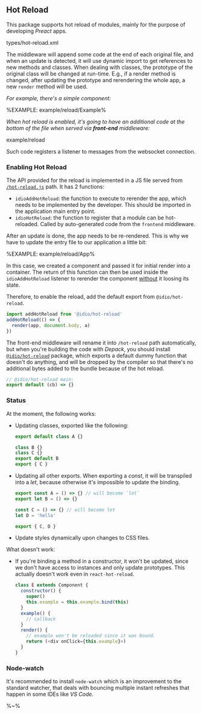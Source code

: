 ## Hot Reload

This package supports hot reload of modules, mainly for the purpose of developing _Preact_ apps.

<typedef>types/hot-reload.xml</typedef>

The middleware will append some code at the end of each original file, and when an update is detected, it will use dynamic import to get references to new methods and classes. When dealing with classes, the prototype of the original class will be changed at run-time. E.g., if a render method is changed, after updating the prototype and rerendering the whole app, a new `render` method will be used.

_For example, there's a simple component:_

%EXAMPLE: example/reload/Example%

_When hot reload is enabled, it's going to have an additional code at the bottom of the file when served via **front-end** middleware:_

<fork lang="jsx">example/reload</fork>

Such code registers a listener to messages from the websocket connection.

### Enabling Hot Reload

The API provided for the reload is implemented in a JS file served from [`/hot-reload.js`](/src/listener.mjs) path. It has 2 functions:

- `idioAddHotReload`: the function to execute to rerender the app, which needs to be implemented by the developer. This should be imported in the application main entry point.
- `idioHotReload`: the function to register that a module can be hot-reloaded. Called by auto-generated code from the `frontend` middleware.

After an update is done, the app needs to be re-rendered. This is why we have to update the entry file to our application a little bit:

%EXAMPLE: example/reload/App%

In this case, we created a component and passed it for initial render into a container. The return of this function can then be used inside the `idioAddHotReload` listener to rerender the component [without](https://github.com/developit/preact/issues/1259) it loosing its state.

Therefore, to enable the reload, add the default export from `@idio/hot-reload`.

```js
import addHotReload from '@idio/hot-reload'
addHotReload(() => {
  render(app, document.body, a)
})
```

The front-end middleware will rename it into `/hot-reload` path automatically, but when you're building the code with _Depack_, you should install [`@idio/hot-reload`](https://github.com/idiocc/hot-reload) package, which exports a default dummy function that doesn't do anything, and will be dropped by the compiler so that there's no additional bytes added to the bundle because of the hot reload.

```js
// @idio/hot-reload main:
export default (cb) => {}
```

### Status

At the moment, the following works:

- Updating classes, exported like the following:
    ```js
    export default class A {}

    class B {}
    class C {}
    export default B
    export { C }
    ```
- Updating all other exports. When exporting a _const_, it will be transpiled into a _let_, because otherwise it's impossible to update the binding.
    ```js
    export const A = () => {} // will become `let`
    export let B = () => {}

    const C = () => {} // will become let
    let D = 'hello'

    export { C, D }
    ```
- Update styles dynamically upon changes to CSS files.

What doesn't work:

- If you're binding a method in a constructor, it won't be updated, since we don't have access to instances and only update prototypes. This actually doesn't work even in `react-hot-reload`.
    ```js
    class E extends Component {
      constructor() {
        super()
        this.example = this.example.bind(this)
      }
      example() {
        // callback
      }
      render() {
        // example won't be reloaded since it was bound.
        return (<div onClick={this.example}>)
      }
    }
    ```

### Node-watch

It's recommended to install `node-watch` which is an improvement to the standard watcher, that deals with bouncing multiple instant refreshes that happen in some IDEs like _VS Code_.

%~%